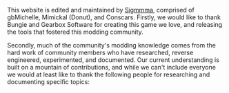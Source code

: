 This website is edited and maintained by [Sigmmma][], comprised of gbMichelle, Mimickal (Donut), and Conscars. Firstly, we would like to thank Bungie and Gearbox Software for creating this game we love, and releasing the tools that fostered this modding community.

Secondly, much of the community's modding knowledge comes from the hard work of community members who have researched, reverse engineered, experimented, and documented. Our current understanding is built on a mountain of contributions, and while we can't include everyone we would at least like to thank the following people for researching and documenting specific topics:

[sigmmma]: https://github.com/Sigmmma
